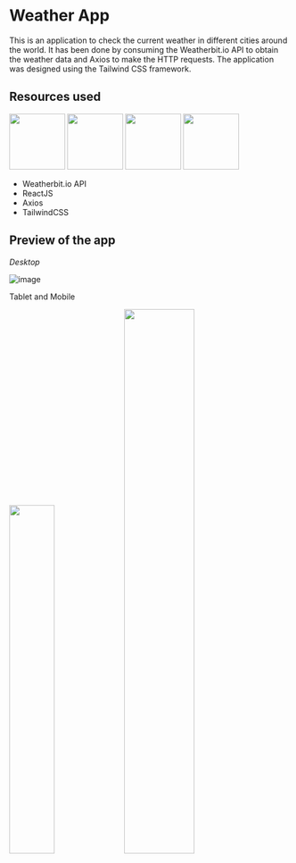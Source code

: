 # Weather App

This is an application to check the current weather in different cities around the world. It has been done by consuming the Weatherbit.io API to obtain the weather data and Axios to make the HTTP requests. The application was designed using the Tailwind CSS framework.

## Resources used
<img src="https://github.com/JDLSantos21/weather-app/assets/79732142/d9a2e23e-443d-4a41-96a7-afd49e489c2d" width='100px' /> <img src="https://github.com/JDLSantos21/weather-app/assets/79732142/cbfdb376-13f2-460c-9f36-e86c1ba5b60e" width='100px' /> <img src="https://github.com/JDLSantos21/weather-app/assets/79732142/f2bc566a-8fdf-49db-a622-d9bfdc9c9fe0" width='100px' /> <img src="https://github.com/JDLSantos21/weather-app/assets/79732142/ccaf4b8b-20a7-4fb3-a8d4-f34e1d3501c0" width='100px' />

- Weatherbit.io API
- ReactJS
- Axios
- TailwindCSS

## Preview of the app

*Desktop*

![image](https://github.com/JDLSantos21/weather-app/assets/79732142/206be036-2ce4-4c81-b369-64d32fa0862a)

Tablet and Mobile

<img src='https://github.com/JDLSantos21/weather-app/assets/79732142/0e114e49-04c7-421f-a525-c142706314db' width='40%'/> <img src='https://github.com/JDLSantos21/weather-app/assets/79732142/c6a80a09-6ed8-4bcf-8584-ba7530cdf9b3' width='50%'/>


